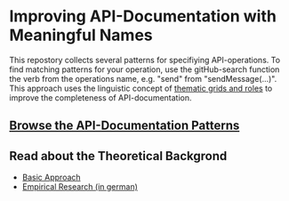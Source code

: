 # Improving API-Documentation with Meaningful Names

This repostory collects several patterns for specifiying API-operations. To find matching patterns for your operation, use the gitHub-search function the verb from the operations name, e.g. "send" from "sendMessage(...)". This approach uses the linguistic concept of [thematic grids and roles](https://en.wikipedia.org/wiki/Theta_role) to improve the completeness of API-documentation.

## [Browse the API-Documentation Patterns](PatternCatalogue.md)

## Read about the Theoretical Backgrond
  
  - [Basic Approach](https://nats-www.informatik.uni-hamburg.de/pub/User/JanChristianKrause/SETP-10-Pub.pdf)
  - [Empirical Research (in german)](http://ediss.sub.uni-hamburg.de/volltexte/2014/7022/)
